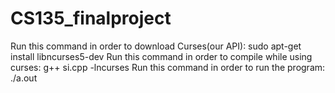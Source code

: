 CS135_finalproject
==================
Run this command in order to download Curses(our API): sudo apt-get install libncurses5-dev 
Run this command in order to compile while using curses: g++ si.cpp -lncurses 
Run this command in order to run the program: ./a.out
